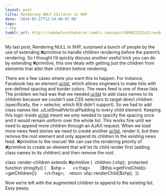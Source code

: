 ```yaml
---
layout: post
title: Rendering ONLY Children in XHP
date: '2014-03-27T12:54:00-07:00'
tags:
- xhp
tumblr_url: http://codebeforethehorse.tumblr.com/post/80902252142/rendering-only-children-in-xhp
---
```

My last post, Rendering NULL in XHP, surprised a bunch of people by the use of extending :x:primitive to handle children rendering before the parent’s rendering. So I thought I’d quickly discuss another useful trick you can do by extending :x:primitive, this one deals with getting just the children from elements that alter their children before rendering.

There are a few cases where you want this to happen. For instance, Facebook has an element <ui:list>, which allows engineers to make lists with pre-defined spacing and border colors. The news feed is one of these lists. The problem we had was that we needed <ui:list> to add class names to its children because we couldn’t use CSS selectors to target direct children (specifically, the > selector, which IE6 didn’t support). So we had to add class names like .uiListSmallVerticalPadding to every child element. Keeping this logic inside <ui:list> meant we only needed to specify the spacing once and it would remain uniform over the whole list.
This works fine until we need to append more children through an AJAX request. When we load more news feed stories we need to create another <ui:list>, render it, but then remove the root element and only append its children to the existing news feed. :x:primitive to the rescue! We can use the rendering priority of :x:primitive to create an element that will let its child render first (adding class names to its children) and then remove the root.

class :render-children extends :x:primitive {  children (:xhp);  protected function stringify() {    $xhp =      <x:frag>        {$this->getFirstChild()->getChildren()}      </x:frag>;    return :xhp::renderChild($xhp);  }}

Now we’re left with the augmented children to append to the existing list. Easy peasy.
